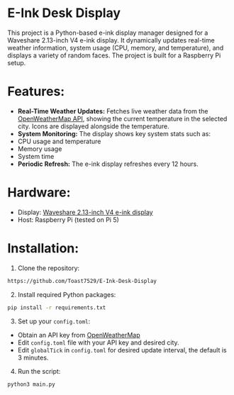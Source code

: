 # E-Ink Desk Display
 This project is a Python-based e-ink display manager designed for a Waveshare 2.13-inch V4 e-ink display. It dynamically updates real-time weather information, system usage (CPU, memory, and temperature), and displays a variety of random faces. The project is built for a Raspberry Pi setup.

# Features:
- **Real-Time Weather Updates:** Fetches live weather data from the [OpenWeatherMap API](https://openweathermap.org/), showing the current temperature in the selected city. Icons are displayed alongside the temperature.
- **System Monitoring:** The display shows key system stats such as:
-  CPU usage and temperature
-  Memory usage
-  System time
- **Periodic Refresh:** The e-ink display refreshes every 12 hours.
# Hardware:
- Display: [Waveshare 2.13-inch V4 e-ink display](https://amzn.eu/d/hemTzxH)
- Host: Raspberry Pi (tested on Pi 5)
# Installation:
1) Clone the repository:
```bash
https://github.com/Toast7529/E-Ink-Desk-Display
```
2) Install required Python packages:
```bash
pip install -r requirements.txt
```
3) Set up your `config.toml`:
- Obtain an API key from [OpenWeatherMap](https://openweathermap.org/)
- Edit `config.toml` file with your API key and desired city.
- Edit `globalTick` in `config.toml` for desired update interval, the default is 3 minutes.
4) Run the script:
```bash
python3 main.py
```

